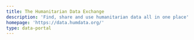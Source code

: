 ```yaml
---
title: The Humanitarian Data Exchange
description: 'Find, share and use humanitarian data all in one place'
homepage: 'https://data.humdata.org/'
type: data-portal
---
```


